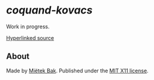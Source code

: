 _coquand-kovacs_
================

Work in progress.

[Hyperlinked source](https://mietek.github.io/coquand-kovacs/)


About
-----

Made by [Miëtek Bak](https://mietek.io/).  Published under the [MIT X11 license](LICENSE.md).
